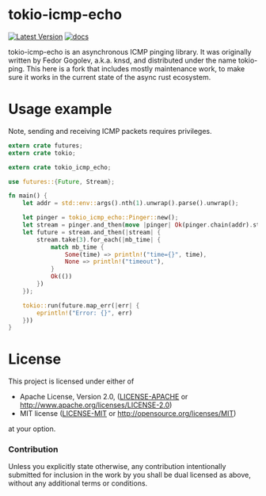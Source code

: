 # tokio-icmp-echo
[![Latest Version](https://img.shields.io/crates/v/tokio-icmp-echo.svg)](https://crates.io/crates/tokio-icmp-echo/)
[![docs](https://docs.rs/tokio-icmp-echo/badge.svg)](https://docs.rs/tokio-icmp-echo)

tokio-icmp-echo is an asynchronous ICMP pinging library. It was originally written by Fedor Gogolev, a.k.a. knsd, and distributed under the name tokio-ping. This here is a fork that includes mostly maintenance work, to make sure it works in the current state of the async rust ecosystem.

# Usage example

Note, sending and receiving ICMP packets requires privileges.

```rust
extern crate futures;
extern crate tokio;

extern crate tokio_icmp_echo;

use futures::{Future, Stream};

fn main() {
    let addr = std::env::args().nth(1).unwrap().parse().unwrap();

    let pinger = tokio_icmp_echo::Pinger::new();
    let stream = pinger.and_then(move |pinger| Ok(pinger.chain(addr).stream()));
    let future = stream.and_then(|stream| {
        stream.take(3).for_each(|mb_time| {
            match mb_time {
                Some(time) => println!("time={}", time),
                None => println!("timeout"),
            }
            Ok(())
        })
    });

    tokio::run(future.map_err(|err| {
        eprintln!("Error: {}", err)
    }))
}

```

# License

This project is licensed under either of

 * Apache License, Version 2.0, ([LICENSE-APACHE](LICENSE-APACHE) or
   http://www.apache.org/licenses/LICENSE-2.0)
 * MIT license ([LICENSE-MIT](LICENSE-MIT) or
   http://opensource.org/licenses/MIT)

at your option.

### Contribution

Unless you explicitly state otherwise, any contribution intentionally submitted for inclusion in the work by you shall be dual licensed as above, without any additional terms or conditions.
